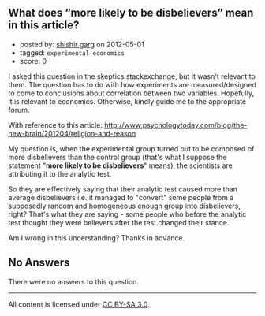 ## What does “more likely to be disbelievers” mean in this article?

- posted by: [shishir garg](https://stackexchange.com/users/-1/930-shishir-garg) on 2012-05-01
- tagged: `experimental-economics`
- score: 0

I asked this question in the skeptics stackexchange, but it wasn't relevant to them. The question has to do with how experiments are measured/designed to come to conclusions about correlation between two variables. Hopefully, it is relevant to economics. Otherwise, kindly guide me to the appropriate forum.

With reference to this article: http://www.psychologytoday.com/blog/the-new-brain/201204/religion-and-reason

My question is, when the experimental group turned out to be composed of more disbelievers than the control group (that's what I suppose the statement "**more likely to be disbelievers**" means), the scientists are attributing it to the analytic test.

So they are effectively saying that their analytic test caused more than average disbelievers i.e. it managed to "convert" some people from a supposedly random and homogeneous enough group into disbelievers, right? That's what they are saying - some people who before the analytic test thought they were believers after the test changed their stance.

Am I wrong in this understanding? Thanks in advance.

## No Answers

There were no answers to this question.


---

All content is licensed under [CC BY-SA 3.0](https://creativecommons.org/licenses/by-sa/3.0/).
